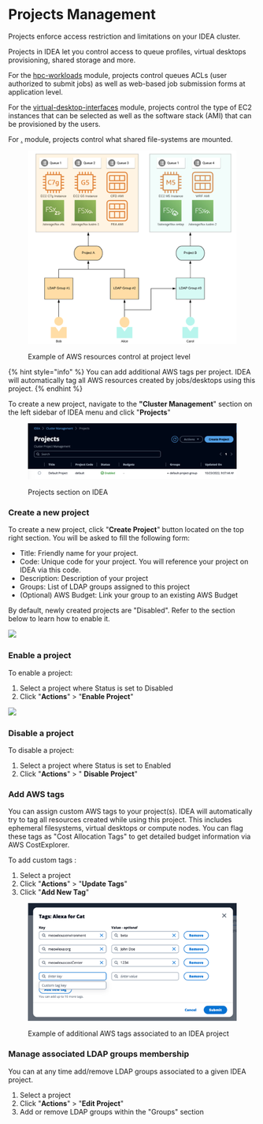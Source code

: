 # Projects Management

Projects enforce access restriction and limitations on your IDEA cluster.

Projects in IDEA let you control access to queue profiles, virtual desktops provisioning, shared storage and more.

For the [hpc-workloads](../hpc-workloads/ "mention") module, projects control queues ACLs (user authorized to submit jobs) as well as web-based job submission forms at application level.

For the [virtual-desktop-interfaces](../virtual-desktop-interfaces/ "mention") module, projects control the type of EC2 instances that can be selected as well as the software stack (AMI) that can be provisioned by the users.

For [.](./ "mention") module, projects control what shared file-systems are mounted.

<figure><img src="../../.gitbook/assets/mods_cm_projex.webp" alt=""><figcaption><p>Example of AWS resources control at project level</p></figcaption></figure>

{% hint style="info" %}
You can add additional AWS tags per project. IDEA will automatically tag all AWS resources created by jobs/desktops using this project.
{% endhint %}

To create a new project, navigate to the **"Cluster Management**" section on the left sidebar of IDEA menu and click "**Projects**"

<figure><img src="../../.gitbook/assets/mods_cm_projsec.webp" alt=""><figcaption><p>Projects section on IDEA</p></figcaption></figure>

### Create a new project

To create a new project, click "**Create Project**" button located on the top right section. You will be asked to fill the following form:

* Title: Friendly name for your project.
* Code: Unique code for your project. You will reference your project on IDEA via this code.
* Description: Description of your project
* Groups: List of LDAP groups assigned to this project
* (Optional) AWS Budget: Link your group to an existing AWS Budget

By default, newly created projects are "Disabled". Refer to the section below to learn how to enable it.

![](../../.gitbook/assets/mods\_cm\_projnewdis.webp)

### Enable a project

To enable a project:

1. Select a project where Status is set to Disabled
2. Click "**Actions**" > "**Enable Project**"

![](../../.gitbook/assets/mods\_cm\_projnewen.webp)

### Disable a project

To disable a project:

1. Select a project where Status is set to Enabled
2. Click "**Actions**" > " **Disable Project**"

### Add AWS tags

You can assign custom AWS tags to your project(s). IDEA will automatically try to tag all resources created while using this project. This includes ephemeral filesystems, virtual desktops or compute nodes. You can flag these tags as "Cost Allocation Tags" to get detailed budget information via AWS CostExplorer.

To add custom tags :

1. Select a project
2. Click "**Actions**" > "**Update Tags**"
3. Click "**Add New Tag**"

<figure><img src="../../.gitbook/assets/mods_cm_projtags.webp" alt=""><figcaption><p>Example of additional AWS tags associated to an IDEA project</p></figcaption></figure>

### Manage associated LDAP groups membership

You can at any time add/remove LDAP groups associated to a given IDEA project.

1. Select a project
2. Click "**Actions**" > "**Edit Project**"
3. Add or remove LDAP groups within the "Groups" section
